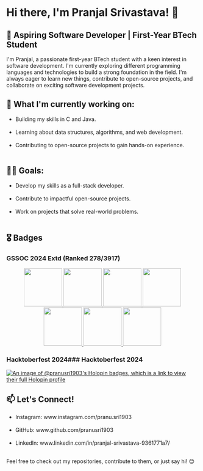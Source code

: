 # Hi there, I'm Pranjal Srivastava! 👋
## 🚀 Aspiring Software Developer | First-Year BTech Student
I'm Pranjal, a passionate first-year BTech student with a keen interest in software development. I'm currently exploring different programming languages and technologies to build a strong foundation in the field. I'm always eager to learn new things, contribute to open-source projects, and collaborate on exciting software development projects.

## 🌱 What I'm currently working on:
<ul>
  <li>Building my skills in C and Java.</li><br>
  <li>Learning about data structures, algorithms, and web development.</li><br>
  <li>Contributing to open-source projects to gain hands-on experience.</li><br>
</ul>

## 👨‍💻 Goals:
<ul>
  <li>Develop my skills as a full-stack developer.</li><br>
  <li>Contribute to impactful open-source projects.</li><br>
  <li>Work on projects that solve real-world problems.</li><br>
</ul>

## 🎖️ Badges
### GSSOC 2024 Extd (Ranked 278/3917)
<div style='display:flex; align-items:center; gap: 10px;' align='center'><a href="https://gssoc.girlscript.tech/leaderboard">
<img src="https://raw.githubusercontent.com/GSSoC24/Hack-Web3Conf/refs/heads/main/assets/Hack-Web3Conf%202024%20Badge%20(2).png" width="100px" height="100px" />
<img src="https://raw.githubusercontent.com/GSSoC24/Postman-Challenge/main/docs/assets/Postman%20White.png" width="100px" height="100px" />
  <img src="https://raw.githubusercontent.com/GSSoC24/Postman-Challenge/main/docs/assets/1.png" width="100px" height="100px" />
  <img src="https://raw.githubusercontent.com/GSSoC24/Postman-Challenge/main/docs/assets/2.png" width="100px" height="100px" />
  <img src="https://raw.githubusercontent.com/GSSoC24/Postman-Challenge/main/docs/assets/3.png" width="100px" height="100px" />
  <img src="https://raw.githubusercontent.com/GSSoC24/Postman-Challenge/main/docs/assets/4.png" width="100px" height="100px" />
  <img src="https://raw.githubusercontent.com/GSSoC24/Postman-Challenge/main/docs/assets/5.png" width="100px" height="100px" />
</a>
</div>
</details>

### Hacktoberfest 2024### Hacktoberfest 2024
[![An image of @pranusri1903's Holopin badges, which is a link to view their full Holopin profile](https://holopin.me/pranusri1903)](https://holopin.io/@pranusri1903)

## 📫 Let's Connect!
<ul>
  <li>Instagram: www.instagram.com/pranu.sri1903</li><br>
  <li>GitHub: www.github.com/pranusri1903</li><br>
  <li>LinkedIn: www.linkedin.com/in/pranjal-srivastava-9361771a7/</li><br>
</ul>

Feel free to check out my repositories, contribute to them, or just say hi! 😊
